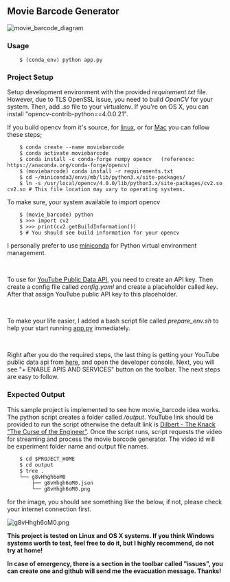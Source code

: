 ## Movie Barcode Generator


![movie_barcode_diagram](https://raw.githubusercontent.com/erolrecep/movie_barcode/master/images/movie_barcode_diagram.png)


### Usage

        $ (conda_env) python app.py
        
### Project Setup

Setup development environment with the provided *requirement.txt* file. However, due to TLS OpenSSL issue, you need to 
build *OpenCV* for your system. Then, add *.so* file to your virtualenv. If you're on OS X, you can install "opencv-contrib-python==4.0.0.21".

If you build opencv from it's source, 
for [linux](https://www.pyimagesearch.com/2018/08/15/how-to-install-opencv-4-on-ubuntu/), 
or for [Mac](https://www.pyimagesearch.com/2018/08/17/install-opencv-4-on-macos/) you can follow these steps;

        $ conda create --name moviebarcode
        $ conda activate moviebarcode
        $ conda install -c conda-forge numpy opencv   (reference: https://anaconda.org/conda-forge/opencv)
        $ (moviebarcode) conda install -r requirements.txt
        $ cd ~/miniconda3/envs/mb/lib/python3.x/site-packages/
        $ ln -s /usr/local/opencv/4.0.0/lib/python3.x/site-packages/cv2.so cv2.so # This file location may vary to operating systems.

To make sure, your system available to import opencv

        $ (movie_barcode) python
        $ >>> import cv2
        $ >>> print(cv2.getBuildInformation())
        $ # You should see build information for your opencv
        
I personally prefer to use [miniconda](https://conda.io/projects/conda/en/latest/user-guide/install/index.html) for Python virtual environment management.

<br>

To use for [YouTube Public Data API](https://console.cloud.google.com/apis/), you need to create an API key. 
Then create a config file called _config.yaml_ and create a placeholder called _key_. After that assign YouTube public API key to this placeholder.

<br>

To make your life easier, I added a bash script file called *prepare_env.sh* to help your start running <u>app.py</u> immediately.

<br>

Right after you do the required steps, the last thing is getting your YouTube public data api 
from [here](https://developers.google.com/youtube/v3/getting-started), and open the developer console. 
Next, you will see "+ ENABLE APIS AND SERVICES" button on the toolbar. The next steps are easy to follow.
<br>

### Expected Output

This sample project is implemented to see how movie_barcode idea works. The python script creates a folder called 
*/output*. YouTube link should be provided to run the script otherwise the default link is 
[Dilbert - The Knack "The Curse of the Engineer"](https://www.youtube.com/watch?v=g8vHhgh6oM0). Once the script runs, 
script requests the video for streaming and process the movie barcode generator. The video id will be 
experiment folder name and output file names.


        $ cd $PROJECT_HOME
        $ cd output
        $ tree .
        └── g8vHhgh6oM0
            ├── g8vHhgh6oM0.json
            └── g8vHhgh6oM0.png
            
            
for the image, you should see something like the below, if not, please check your internet connection first.

![g8vHhgh6oM0.png](https://github.com/erolrecep/movie_barcode/blob/master/images/g8vHhgh6oM0.png)


**This project is tested on Linux and OS X systems. If you think Windows systems worth to test, feel free to do it, but I highly recommend, do not try at home!**


**In case of emergency, there is a section in the toolbar called "issues", you can create one and github will 
send me the evacuation message. Thanks!**
